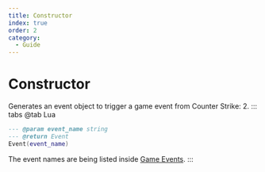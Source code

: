 ```yaml
---
title: Constructor
index: true
order: 2
category:
  - Guide
---
```


# Constructor
Generates an event object to trigger a game event from Counter Strike: 2.
::: tabs
@tab Lua
```lua
--- @param event_name string
--- @return Event
Event(event_name)
```
The event names are being listed inside [Game Events](https://swiftlycs2.net/docs/scripting/events/gameevents/).
:::